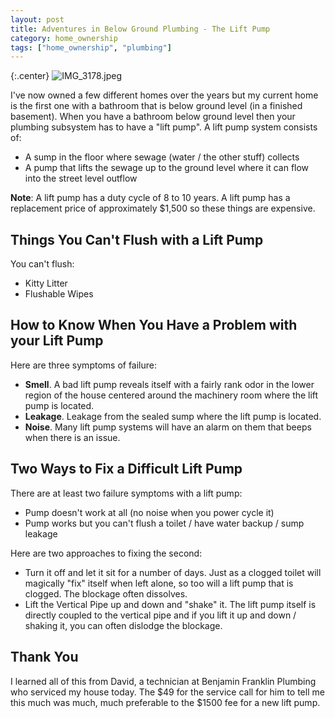 ```yaml
---
layout: post
title: Adventures in Below Ground Plumbing - The Lift Pump
category: home_ownership
tags: ["home_ownership", "plumbing"]
---
```

{:.center}
![IMG_3178.jpeg](/blog/assets/IMG_3178.jpeg)

I've now owned a few different homes over the years but my current home is the first one with a bathroom that is below ground level (in a finished basement).  When you have a bathroom below ground level then your plumbing subsystem has to have a "lift pump".  A lift pump system consists of:

* A sump in the floor where sewage (water / the other stuff) collects
* A pump that lifts the sewage up to the ground level where it can flow into the street level outflow

**Note**: A lift pump has a duty cycle of 8 to 10 years.  A lift pump has a replacement price of approximately $1,500 so these things are expensive.

## Things You Can't Flush with a Lift Pump

You can't flush:

* Kitty Litter
* Flushable Wipes

## How to Know When You Have a Problem with your Lift Pump

Here are three symptoms of failure:

* **Smell**.  A bad lift pump reveals itself with a fairly rank odor in the lower region of the house centered around the machinery room where the lift pump is located.
* **Leakage**.  Leakage from the sealed sump where the lift pump is located.
* **Noise**.  Many lift pump systems will have an alarm on them that beeps when there is an issue.

## Two Ways to Fix a Difficult Lift Pump

There are at least two failure symptoms with a lift pump:

* Pump doesn't work at all (no noise when you power cycle it)
* Pump works but you can't flush a toilet / have water backup / sump leakage

Here are two approaches to fixing the second:

* Turn it off and let it sit for a number of days.  Just as a clogged toilet will magically "fix" itself when left alone, so too will a lift pump that is clogged.  The blockage often dissolves.
* Lift the Vertical Pipe up and down and "shake" it.  The lift pump itself is directly coupled to the vertical pipe and if you lift it up and down / shaking it, you can often dislodge the blockage.

## Thank You

I learned all of this from David, a technician at Benjamin Franklin Plumbing who serviced my house today.  The $49 for the service call for him to tell me this much was much, much preferable to the $1500 fee for a new lift pump.
